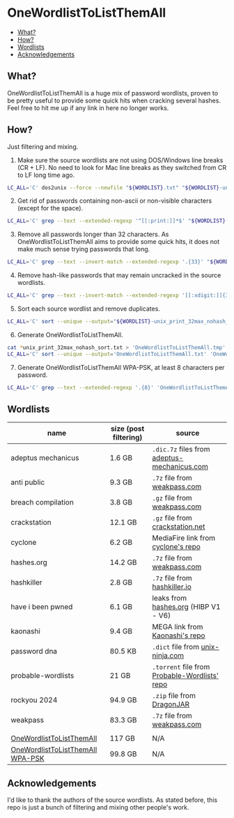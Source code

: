 # OneWordlistToListThemAll

* [What?](#what)
* [How?](#how)
* [Wordlists](#wordlists)
* [Acknowledgements](#acknowledgements)

## What? <a name="what" />

OneWordlistToListThemAll is a huge mix of password wordlists, proven to be pretty useful to provide some quick hits when cracking several hashes. Feel free to hit me up if any link in here no longer works.

## How? <a name="how" />

Just filtering and mixing.

1. Make sure the source wordlists are not using DOS/Windows line breaks (CR + LF). No need to look for Mac line breaks as they switched from CR to LF long time ago.
```bash
LC_ALL='C' dos2unix --force --newfile "${WORDLIST}.txt" "${WORDLIST}-unix.txt"
```
2. Get rid of passwords containing non-ascii or non-visible characters (except for the space).
```bash
LC_ALL='C' grep --text --extended-regexp '^[[:print:]]*$' "${WORDLIST}-unix.txt" > "${WORDLIST}-unix_print.txt"
```
3. Remove all passwords longer than 32 characters. As OneWordlistToListThemAll aims to provide some quick hits, it does not make much sense trying passwords that long.
```bash
LC_ALL='C' grep --text --invert-match --extended-regexp '.{33}' "${WORDLIST}-unix_print.txt" > "${WORDLIST}-unix_print_32max.txt"
```
4. Remove hash-like passwords that may remain uncracked in the source wordlists.
```bash
LC_ALL='C' grep --text --invert-match --extended-regexp '[[:xdigit:]]{32}' "${WORDLIST}-unix_print_32max.txt" > "${WORDLIST}-unix_print_32max_nohash.txt"
```
5. Sort each source wordlist and remove duplicates.
```bash
LC_ALL='C' sort --unique --output="${WORDLIST}-unix_print_32max_nohash_sort.txt" "${WORDLIST}-unix_print_32max_nohash.txt"
```
6. Generate OneWordlistToListThemAll.
```bash
cat *unix_print_32max_nohash_sort.txt > 'OneWordlistToListThemAll.tmp'
LC_ALL='C' sort --unique --output='OneWordlistToListThemAll.txt' 'OneWordlistToListThemAll.tmp'
```
7. Generate OneWordlistToListThemAll WPA-PSK, at least 8 characters per password.
```bash
LC_ALL='C' grep --text --extended-regexp '.{8}' 'OneWordlistToListThemAll.txt' > 'OneWordlistToListThemAll_WPA-PSK.txt'
```

## Wordlists <a name="wordlists" />

name | size (post filtering) | source
-- | -- | --
adeptus mechanicus | 1.6 GB | `.dic.7z` files from [adeptus-mechanicus.com](https://www.adeptus-mechanicus.com/codex/hashpass/)
anti public | 9.3 GB | `.7z` file from [weakpass.com](https://weakpass.com/wordlists/antipublic_breach)
breach compilation | 3.8 GB | `.gz` file from [weakpass.com](https://weakpass.com/wordlists/breachcompilation.txt)
crackstation | 12.1 GB | `.gz` file from [crackstation.net](https://crackstation.net/crackstation-wordlist-password-cracking-dictionary.htm)
cyclone | 6.2 GB | MediaFire link from [cyclone's repo](https://github.com/cyclone-github/wordlist/tree/master/cyclone_hk_v2)
hashes.org | 14.2 GB | `.7z` file from [weakpass.com](https://weakpass.com/wordlists/hashes.org)
hashkiller | 2.8 GB | `.7z` file from [hashkiller.io](https://hashkiller.io/download)
have i been pwned | 6.1 GB | leaks from [hashes.org](https://temp.hashes.org/leaks.php) (HIBP V1 - V6)
kaonashi | 9.4 GB | MEGA link from [Kaonashi's repo](https://github.com/kaonashi-passwords/Kaonashi/tree/master/wordlists)
password dna | 80.5 KB | `.dict` file from [unix-ninja.com](https://www.unix-ninja.com/p/Password_DNA)
probable-wordlists | 21 GB | `.torrent` file from [Probable-Wordlists' repo](https://github.com/berzerk0/Probable-Wordlists/tree/master/Real-Passwords/Real-Password-Rev-2-Torrents)
rockyou 2024 | 94.9 GB | `.zip` file from [DragonJAR](https://djar.co/rockyou2024zip)
weakpass | 83.3 GB | `.7z` file from [weakpass.com](https://weakpass.com/wordlists/weakpass_4a.txt)
 | | 
[OneWordlistToListThemAll](https://drive.google.com/file/d/1H6tpqkZDLXWVPdhxFXxSczFbgdbjvS5B) | 117 GB | N/A
[OneWordlistToListThemAll WPA-PSK](https://drive.google.com/file/d/1culVju2aUQYtFp0CxWCguzGVDswzlMrv) | 99.8 GB | N/A

## Acknowledgements <a name="acknowledgements" />

I'd like to thank the authors of the source wordlists. As stated before, this repo is just a bunch of filtering and mixing other people's work.
